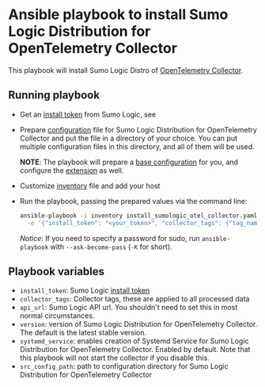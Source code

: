 # Ansible playbook to install Sumo Logic Distribution for OpenTelemetry Collector

This playbook will install Sumo Logic Distro of [OpenTelemetry Collector][otc_link].

## Running playbook

- Get an [install token][install_token] from Sumo Logic, see
- Prepare [configuration](../../docs/configuration.md) file for Sumo Logic Distribution for OpenTelemetry Collector and put the file in a directory of your choice. You can put multiple configuration files in this directory, and all of them will be used.

  **NOTE**: The playbook will prepare a [base configuration][base_configuration] for you, and configure the [extension][sumologicextension] as well.
- Customize [inventory](inventory) file and add your host
- Run the playbook, passing the prepared values via the command line:

    ```bash
    ansible-playbook -i inventory install_sumologic_otel_collector.yaml \
      -e '{"install_token": "<your_token>", "collector_tags": {"tag_name": "tag_value"}, "src_config_path": "<your_config_path>"}'
    ```

  *Notice*: If you need to specify a password for sudo, run `ansible-playbook` with `--ask-become-pass` (`-K` for short).

## Playbook variables

- `install_token`: Sumo Logic [install token][install_token]
- `collector_tags`: Collector tags, these are applied to all processed data
- `api_url`: Sumo Logic API url. You shouldn't need to set this in most normal circumstances.
- `version`: version of Sumo Logic Distribution for OpenTelemetry Collector. The default is the latest stable version.
- `systemd_service`: enables creation of Systemd Service for Sumo Logic Distribution for OpenTelemetry Collector. Enabled by default. Note that this playbook will not start the collector if you disable this.
- `src_config_path`: path to configuration directory for Sumo Logic Distribution for OpenTelemetry Collector

[otc_link]: https://github.com/open-telemetry/opentelemetry-collector
[install_token]: https://help.sumologic.com/docs/manage/security/installation-tokens/
[base_configuration]: ../sumologic.yaml
[sumologicextension]: ../../pkg/extension/sumologicextension/

